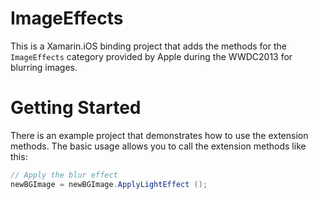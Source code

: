 # ImageEffects

This is a Xamarin.iOS binding project that adds the methods for the `ImageEffects` category provided by Apple during the WWDC2013 for blurring images. 

# Getting Started

There is an example project that demonstrates how to use the extension methods. The basic usage allows you to call the extension methods like this:

``` cs
// Apply the blur effect
newBGImage = newBGImage.ApplyLightEffect ();
```